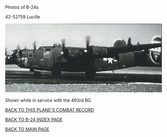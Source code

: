 
Photos of B-24s






 




42-52759 Lucille  
  

![](42-52759.jpg)  

Shown while in service with the 493rd BG.  
  

[BACK TO THIS PLANE'S COMBAT RECORD](../b24s/42-52759.md)  

[BACK TO B-24 INDEX PAGE](../000b24s.md)  

[BACK TO MAIN PAGE](../index.md)


